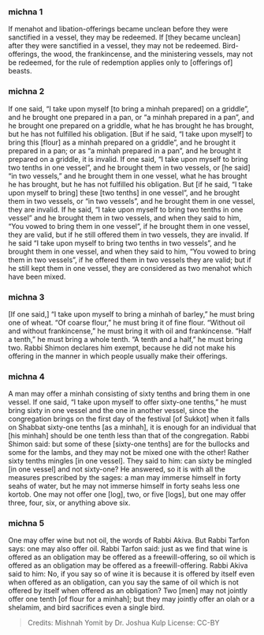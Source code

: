 ### michna 1
If menahot and libation-offerings became unclean before they were sanctified in a vessel, they may be redeemed. If [they became unclean] after they were sanctified in a vessel, they may not be redeemed. Bird-offerings, the wood, the frankincense, and the ministering vessels, may not be redeemed, for the rule of redemption applies only to [offerings of] beasts.

### michna 2
If one said, “I take upon myself [to bring a minhah prepared] on a griddle”, and he brought one prepared in a pan, or “a minhah prepared in a pan”, and he brought one prepared on a griddle, what he has brought he has brought, but he has not fulfilled his obligation. [But if he said, “I take upon myself] to bring this [flour] as a minhah prepared on a griddle”, and he brought it prepared in a pan; or as “a minhah prepared in a pan”, and he brought it prepared on a griddle, it is invalid. If one said, “I take upon myself to bring two tenths in one vessel”, and he brought them in two vessels, or [he said] “in two vessels,” and he brought them in one vessel, what he has brought he has brought, but he has not fulfilled his obligation. But [if he said, “I take upon myself to bring] these [two tenths] in one vessel”, and he brought them in two vessels, or “in two vessels”, and he brought them in one vessel, they are invalid. If he said, “I take upon myself to bring two tenths in one vessel” and he brought them in two vessels, and when they said to him, “You vowed to bring them in one vessel”, if he brought them in one vessel, they are valid, but if he still offered them in two vessels, they are invalid. If he said “I take upon myself to bring two tenths in two vessels”, and he brought them in one vessel, and when they said to him, “You vowed to bring them in two vessels”, if he offered them in two vessels they are valid; but if he still kept them in one vessel, they are considered as two menahot which have been mixed.

### michna 3
[If one said,] “I take upon myself to bring a minhah of barley,” he must bring one of wheat. “Of coarse flour,” he must bring it of fine flour. “Without oil and without frankincense,” he must bring it with oil and frankincense. “Half a tenth,” he must bring a whole tenth. “A tenth and a half,” he must bring two. Rabbi Shimon declares him exempt, because he did not make his offering in the manner in which people usually make their offerings.

### michna 4
A man may offer a minhah consisting of sixty tenths and bring them in one vessel. If one said, “I take upon myself to offer sixty-one tenths,” he must bring sixty in one vessel and the one in another vessel, since the congregation brings on the first day of the festival [of Sukkot] when it falls on Shabbat sixty-one tenths [as a minhah], it is enough for an individual that [his minhah] should be one tenth less than that of the congregation. Rabbi Shimon said: but some of these [sixty-one tenths] are for the bullocks and some for the lambs, and they may not be mixed one with the other! Rather sixty tenths mingles [in one vessel]. They said to him: can sixty be mingled [in one vessel] and not sixty-one? He answered, so it is with all the measures prescribed by the sages: a man may immerse himself in forty seahs of water, but he may not immerse himself in forty seahs less one kortob. One may not offer one [log], two, or five [logs], but one may offer three, four, six, or anything above six.

### michna 5
One may offer wine but not oil, the words of Rabbi Akiva. But Rabbi Tarfon says: one may also offer oil. Rabbi Tarfon said: just as we find that wine is offered as an obligation may be offered as a freewill-offering, so oil which is offered as an obligation may be offered as a freewill-offering. Rabbi Akiva said to him: No, if you say so of wine it is because it is offered by itself even when offered as an obligation, can you say the same of oil which is not offered by itself when offered as an obligation? Two [men] may not jointly offer one tenth [of flour for a minhah]; but they may jointly offer an olah or a shelamim, and bird sacrifices even a single bird.

> Credits: Mishnah Yomit by Dr. Joshua Kulp
> License: CC-BY